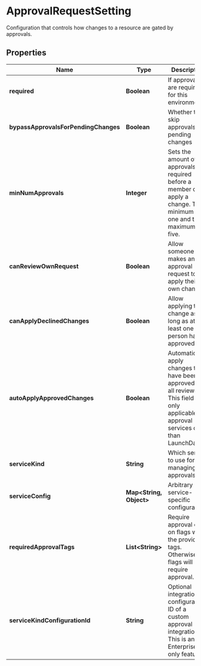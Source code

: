 

# ApprovalRequestSetting

Configuration that controls how changes to a resource are gated by approvals.

## Properties

| Name | Type | Description | Notes |
|------------ | ------------- | ------------- | -------------|
|**required** | **Boolean** | If approvals are required for this environment |  |
|**bypassApprovalsForPendingChanges** | **Boolean** | Whether to skip approvals for pending changes |  |
|**minNumApprovals** | **Integer** | Sets the amount of approvals required before a member can apply a change. The minimum is one and the maximum is five.  |  |
|**canReviewOwnRequest** | **Boolean** | Allow someone who makes an approval request to apply their own change |  |
|**canApplyDeclinedChanges** | **Boolean** | Allow applying the change as long as at least one person has approved |  |
|**autoApplyApprovedChanges** | **Boolean** | Automatically apply changes that have been approved by all reviewers. This field is only applicable for approval services other than LaunchDarkly.  |  [optional] |
|**serviceKind** | **String** | Which service to use for managing approvals |  |
|**serviceConfig** | **Map&lt;String, Object&gt;** | Arbitrary service-specific configuration |  |
|**requiredApprovalTags** | **List&lt;String&gt;** | Require approval only on flags with the provided tags. Otherwise all flags will require approval.  |  |
|**serviceKindConfigurationId** | **String** | Optional integration configuration ID of a custom approval integration. This is an Enterprise-only feature.  |  [optional] |



